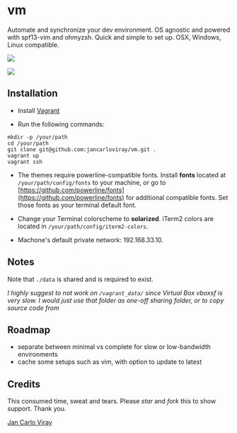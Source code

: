 # vm

Automate and synchronize your dev environment. OS agnostic and powered with spf13-vim and ohmyzsh. Quick and simple to set up. OSX, Windows, Linux compatible.

![](https://raw.githubusercontent.com/jancarloviray/vm/master/img-cli.png)

![](https://raw.githubusercontent.com/jancarloviray/vm/master/img-vim.png)

## Installation

- Install [Vagrant](https://www.vagrantup.com/)

- Run the following commands:

```shell
mkdir -p /your/path
cd /your/path
git clone git@github.com:jancarloviray/vm.git .
vagrant up
vagrant ssh
```

- The themes require powerline-compatible fonts. Install **fonts** located at `/your/path/config/fonts` to your machine, or go to [https://github.com/powerline/fonts](https://github.com/powerline/fonts) for additional compatible fonts. Set those fonts as your terminal default font.

- Change your Terminal colorscheme to **solarized**. iTerm2 colors are located in `/your/path/config/iterm2-colors`.

- Machone's default private network: 192.168.33.10.

## Notes

Note that `./data` is shared and is required to exist. 

*I highly suggest to not work on `/vagrant_data/` since Virtual Box vboxsf is very slow. I would just use that folder as one-off sharing folder, or to copy source code from*

## Roadmap

- separate between minimal vs complete for slow or low-bandwidth environments
- cache some setups such as vim, with option to update to latest

## Credits

This consumed time, sweat and tears. Please *star* and *fork* this to show support. Thank you.

[Jan Carlo Viray](http://www.jancarloviray.com)